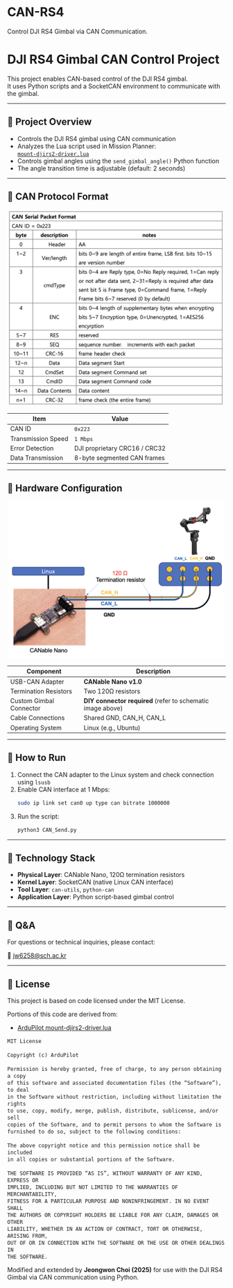 # CAN-RS4  
Control DJI RS4 Gimbal via CAN Communication.

# DJI RS4 Gimbal CAN Control Project

This project enables CAN-based control of the DJI RS4 gimbal.  
It uses Python scripts and a SocketCAN environment to communicate with the gimbal.

---

## 📌 Project Overview

- Controls the DJI RS4 gimbal using CAN communication  
- Analyzes the Lua script used in Mission Planner:  
  [`mount-djirs2-driver.lua`](https://github.com/ArduPilot/ardupilot/blob/master/libraries/AP_Scripting/drivers/mount-djirs2-driver.lua)  
- Controls gimbal angles using the `send_gimbal_angle()` Python function  
- The angle transition time is adjustable (default: 2 seconds)

---

## 🧾 CAN Protocol Format

<img src="./images/CAN_Protocol.png" width="500"/>

| Item                  | Value                            |
|-----------------------|----------------------------------|
| CAN ID                | `0x223`                          |
| Transmission Speed    | `1 Mbps`                         |
| Error Detection       | DJI proprietary CRC16 / CRC32    |
| Data Transmission     | 8-byte segmented CAN frames      |

---

## 🔧 Hardware Configuration

<img src="./images/HW_Config.png" width="500"/>

| Component                 | Description                                                        |
|--------------------------|--------------------------------------------------------------------|
| USB-CAN Adapter          | **CANable Nano v1.0**                                               |
| Termination Resistors    | Two 120Ω resistors                                                  |
| Custom Gimbal Connector  | **DIY connector required** (refer to schematic image above)        |
| Cable Connections        | Shared GND, CAN_H, CAN_L                                            |
| Operating System         | Linux (e.g., Ubuntu)                                                |

---

## 🚀 How to Run

1. Connect the CAN adapter to the Linux system and check connection using `lsusb`
2. Enable CAN interface at 1 Mbps:
   ```bash
   sudo ip link set can0 up type can bitrate 1000000
   ```
3. Run the script:
   ```bash
   python3 CAN_Send.py
   ```

---

## 🧰 Technology Stack

- **Physical Layer**: CANable Nano, 120Ω termination resistors  
- **Kernel Layer**: SocketCAN (native Linux CAN interface)  
- **Tool Layer**: `can-utils`, `python-can`  
- **Application Layer**: Python script-based gimbal control  

---

## 🙋 Q&A

For questions or technical inquiries, please contact:

📧 jw6258@sch.ac.kr

---

## 📄 License

This project is based on code licensed under the MIT License.

Portions of this code are derived from:
- [ArduPilot mount-djirs2-driver.lua](https://github.com/ArduPilot/ardupilot/blob/master/libraries/AP_Scripting/drivers/mount-djirs2-driver.lua)

```
MIT License

Copyright (c) ArduPilot

Permission is hereby granted, free of charge, to any person obtaining a copy  
of this software and associated documentation files (the “Software”), to deal  
in the Software without restriction, including without limitation the rights  
to use, copy, modify, merge, publish, distribute, sublicense, and/or sell  
copies of the Software, and to permit persons to whom the Software is  
furnished to do so, subject to the following conditions:

The above copyright notice and this permission notice shall be included  
in all copies or substantial portions of the Software.

THE SOFTWARE IS PROVIDED “AS IS”, WITHOUT WARRANTY OF ANY KIND, EXPRESS OR  
IMPLIED, INCLUDING BUT NOT LIMITED TO THE WARRANTIES OF MERCHANTABILITY,  
FITNESS FOR A PARTICULAR PURPOSE AND NONINFRINGEMENT. IN NO EVENT SHALL  
THE AUTHORS OR COPYRIGHT HOLDERS BE LIABLE FOR ANY CLAIM, DAMAGES OR OTHER  
LIABILITY, WHETHER IN AN ACTION OF CONTRACT, TORT OR OTHERWISE, ARISING FROM,  
OUT OF OR IN CONNECTION WITH THE SOFTWARE OR THE USE OR OTHER DEALINGS IN  
THE SOFTWARE.
```

Modified and extended by **Jeongwon Choi (2025)** for use with the DJI RS4 Gimbal via CAN communication using Python.
